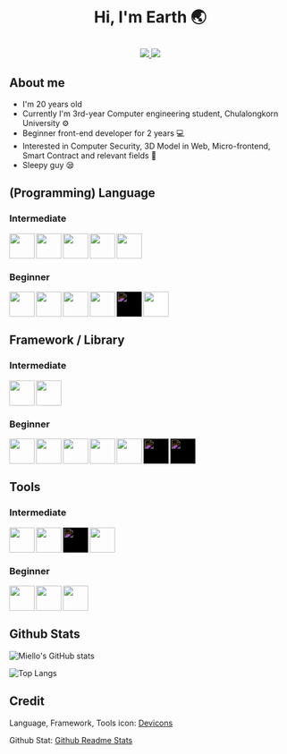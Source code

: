 <h1 align="center">

Hi, I'm Earth 🌏

</h1>

<p align="center">

<a href="mailTo:pisitpong@miello.dev" target="_blank">
    <img src="https://img.shields.io/badge/Gmail-D14836?style=for-the-badge&logo=gmail&logoColor=white" />
</a>

<a href="https://github.com/miello" target="_blank">
    <img src="https://img.shields.io/badge/GitHub-100000?style=for-the-badge&logo=github&logoColor=white" />
</a>

</p>

## About me

- I'm 20 years old
- Currently I'm 3rd-year Computer engineering student, Chulalongkorn University :gear:
- Beginner front-end developer for 2 years :computer:
- Interested in Computer Security, 3D Model in Web, Micro-frontend, Smart Contract and relevant fields :exploding_head:
- Sleepy guy :sleepy:

<link rel="stylesheet" href="https://cdn.jsdelivr.net/gh/devicons/devicon@latest/devicon.min.css">

## (Programming) Language

### Intermediate

<div style="display: flex;gap: 3px;flex-wrap: wrap">

<img src="https://cdn.jsdelivr.net/gh/devicons/devicon/icons/html5/html5-original.svg" width="45" />

<img src="https://cdn.jsdelivr.net/gh/devicons/devicon/icons/css3/css3-original.svg" width="45" />

<img src="https://cdn.jsdelivr.net/gh/devicons/devicon/icons/typescript/typescript-original.svg" width="45" />

<img src="https://cdn.jsdelivr.net/gh/devicons/devicon/icons/javascript/javascript-original.svg" width="45" />

<img src="https://cdn.jsdelivr.net/gh/devicons/devicon/icons/nodejs/nodejs-original.svg" width="45" />

</div>

### Beginner

<div style="display: flex;gap: 3px;flex-wrap: wrap">

<img src="https://cdn.jsdelivr.net/gh/devicons/devicon/icons/python/python-original.svg" width="45" />

<img src="https://cdn.jsdelivr.net/gh/devicons/devicon/icons/go/go-original.svg" width="45" />

<img src="https://cdn.jsdelivr.net/gh/devicons/devicon/icons/cplusplus/cplusplus-original.svg" width="45" />

<img src="https://cdn.jsdelivr.net/gh/devicons/devicon/icons/c/c-original.svg" width="45" />

<img src="https://cdn.jsdelivr.net/gh/devicons/devicon/icons/rust/rust-plain.svg" style="background-color: white; filter: invert(1)" width="45" />

<img src="https://cdn.jsdelivr.net/gh/devicons/devicon/icons/java/java-original.svg" style="background-color: white" width="45" />
    
</div>

## Framework / Library

### Intermediate

<div style="display: flex;gap: 3px;flex-wrap: wrap">

<img src="https://cdn.jsdelivr.net/gh/devicons/devicon/icons/react/react-original.svg" width="45" />

<img src="https://cdn.jsdelivr.net/gh/devicons/devicon/icons/nextjs/nextjs-original.svg" width="45" />

</div>

### Beginner

<div style="display: flex;gap: 3px;flex-wrap: wrap">

<img src="https://cdn.jsdelivr.net/gh/devicons/devicon/icons/svelte/svelte-original.svg" width="45" />

<img src="https://cdn.jsdelivr.net/gh/devicons/devicon/icons/vuejs/vuejs-original.svg" width="45" />

<img src="https://cdn.jsdelivr.net/gh/devicons/devicon/icons/tailwindcss/tailwindcss-plain.svg" width="45" />

<img src="https://cdn.jsdelivr.net/gh/devicons/devicon/icons/nuxtjs/nuxtjs-original.svg" width="45" />
          
<img src="https://cdn.jsdelivr.net/gh/devicons/devicon/icons/nestjs/nestjs-plain.svg" width="45" />

<img src="https://cdn.jsdelivr.net/gh/devicons/devicon/icons/express/express-original.svg" style="background-color: white; filter: invert(1)" width="45" />

<img src="https://cdn.jsdelivr.net/gh/devicons/devicon/icons/flask/flask-original.svg" width="45" style="background-color: white; filter: invert(1)" />

</div>

## Tools

### Intermediate

<div style="display: flex;gap: 3px;flex-wrap: wrap">

<img src="https://cdn.jsdelivr.net/gh/devicons/devicon/icons/vscode/vscode-original.svg" width="45" />

<img src="https://cdn.jsdelivr.net/gh/devicons/devicon/icons/git/git-original.svg" width="45" />

<img src="https://cdn.jsdelivr.net/gh/devicons/devicon/icons/github/github-original.svg" style="background-color: white; filter: invert(1)" width="45" />

<img src="https://cdn.jsdelivr.net/gh/devicons/devicon/icons/gitlab/gitlab-original.svg" width="45" />
</div>

### Beginner

<div style="display: flex;gap: 3px;flex-wrap: wrap">

<img src="https://cdn.jsdelivr.net/gh/devicons/devicon/icons/firebase/firebase-plain.svg" width="45" />

<img src="https://cdn.jsdelivr.net/gh/devicons/devicon/icons/docker/docker-original.svg" width="45" />

<img src="https://cdn.jsdelivr.net/gh/devicons/devicon/icons/digitalocean/digitalocean-original.svg" width="45" />

</div>

## Github Stats

![Miello's GitHub stats](https://github-readme-stats.vercel.app/api?username=miello&show_icons=true&theme=radical)

![Top Langs](https://github-readme-stats.vercel.app/api/top-langs/?username=miello&layout=compact&theme=radical)

## Credit

Language, Framework, Tools icon: [Devicons](https://github.com/devicons/devicon/)

Github Stat: [Github Readme Stats](https://github.com/anuraghazra/github-readme-stats)
